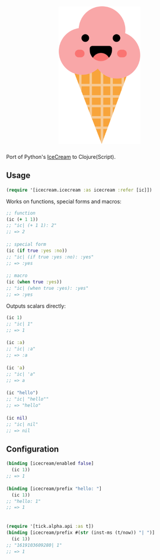 <h1 align="center">
  <img src="https://raw.githubusercontent.com/gruns/icecream/master/logo.svg" width="220px" height="370px" alt="icecream">
</h1>


Port of Python's [IceCream](https://github.com/gruns/icecream) to Clojure(Script).


## Usage

```clojure
(require '[icecream.icecream :as icecream :refer [ic]])

```

Works on functions, special forms and macros:

```clojure
;; function
(ic (+ 1 1))
;; "ic| (+ 1 1): 2"
;; => 2

;; special form
(ic (if true :yes :no))
;; "ic| (if true :yes :no): :yes"
;; => :yes

;; macro
(ic (when true :yes))
;; "ic| (when true :yes): :yes"
;; => :yes
```

Outputs scalars directly:

```clojure
(ic 1)
;; "ic| 1"
;; => 1

(ic :a)
;; "ic| :a"
;; => :a

(ic 'a)
;; "ic| 'a"
;; => a

(ic "hello")
;; "ic| "hello""
;; => "hello"

(ic nil)
;; "ic| nil"
;; => nil

```

## Configuration

```clojure
(binding [icecream/enabled false]
  (ic 1))
;; => 1

(binding [icecream/prefix "hello: "]
  (ic 1))
;; "hello: 1"
;; => 1


(require '[tick.alpha.api :as t])
(binding [icecream/prefix #(str (inst-ms (t/now)) "| ")]
  (ic 1))
;; "1619103609280| 1"
;; => 1
```
